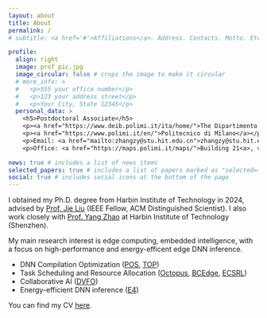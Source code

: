 ```yaml
---
layout: about
title: About
permalink: /
# subtitle: <a href='#'>Affiliations</a>. Address. Contacts. Motto. Etc.

profile:
  align: right
  image: prof_pic.jpg
  image_circular: false # crops the image to make it circular
  # more_info: >
  #   <p>555 your office number</p>
  #   <p>123 your address street</p>
  #   <p>Your City, State 12345</p>
  personal_data: >
    <h5>Postdoctoral Associate</h5>
    <p><a href="https://www.deib.polimi.it/ita/home/">The Dipartimento di Elettronica, Informazione e Bioingegneria (DEIB)</a></p>
    <p><a href="https://www.polimi.it/en/">Politecnico di Milano</a></p>
    <p>Email: <a href="mailto:zhangzy@stu.hit.edu.cn">zhangzy@stu.hit.edu.cn</a></p>
    <p>Office: <a href="https://maps.polimi.it/maps/">Building 21<a>, via Golgi 39, Milano Leonardo’s Politecnico Campus</p>

news: true # includes a list of news items
selected_papers: true # includes a list of papers marked as "selected={true}"
social: true # includes social icons at the bottom of the page
---
```


<!-- Write your biography here. Tell the world about yourself. Link to your favorite [subreddit](http://reddit.com). You can put a picture in, too. The code is already in, just name your picture `prof_pic.jpg` and put it in the `img/` folder. -->

<!-- Put your address / P.O. box / other info right below your picture. You can also disable any of these elements by editing `profile` property of the YAML header of your `_pages/about.md`. Edit `_bibliography/papers.bib` and Jekyll will render your [publications page](/al-folio/publications/) automatically. -->

<!-- Link to your social media connections, too. This theme is set up to use [Font Awesome icons](https://fontawesome.com/) and [Academicons](https://jpswalsh.github.io/academicons/), like the ones below. Add your Facebook, Twitter, LinkedIn, Google Scholar, or just disable all of them. -->

<!--I am currently a Postdoctoral Associate in the [NESLab](https://www.neslab.it/) at Politecnico di Milano. working with [Prof. Luca Mottola](https://mottola.faculty.polimi.it/). -->
I obtained my Ph.D. degree from Harbin Institute of Technology in 2024, advised by [Prof. Jie Liu](https://drjieliu.github.io/) (IEEE Fellow, ACM Distinguished Scientist). I also work closely with [Prof. Yang Zhao](https://yangece.github.io/) at Harbin Institute of Technology (Shenzhen).

My main research interest is edge computing, embedded intelligence, with a focus on high-performance and energy-efficent edge DNN inference.

- DNN Compilation Optimization ([POS](https://Bigboyzzy.github.io/assets/pdf/POS_IPSN.pdf), [TOP](https://Bigboyzzy.github.io/assets/pdf/TPDS-TOP.pdf))
- Task Scheduling and Resource Allocation ([Octopus](https://Bigboyzzy.github.io/assets/pdf/ICSOC.pdf), [BCEdge](https://Bigboyzzy.github.io/assets/pdf/BCEdge_TNSM.pdf), [ECSRL](https://Bigboyzzy.github.io/assets/pdf/ECSRL_SenSys.pdf))
- Collaborative AI ([DVFO](https://Bigboyzzy.github.io/assets/pdf/DVFO_TMC.pdf))
- Energy-efficient DNN inference ([E4](https://Bigboyzzy.github.io/assets/pdf/AAAI_E4.pdf))

You can find my CV [here](https://Bigboyzzy.github.io/assets/pdf/Ziyang_Zhang_CV.pdf).
